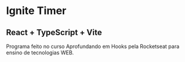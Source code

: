 # Ignite Timer 
## React + TypeScript + Vite

Programa feito no curso Aprofundando em Hooks pela Rocketseat para ensino de tecnologias WEB.
